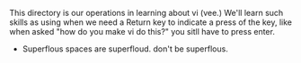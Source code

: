 This directory is our operations in learning about vi (vee.)
We'll learn such skills as using <return> when we need a Return key to indicate a press of the key, like when asked "how do you make vi do this?" you sitll have to press enter.
   - Superflous spaces are superfloud. don't be superflous.
